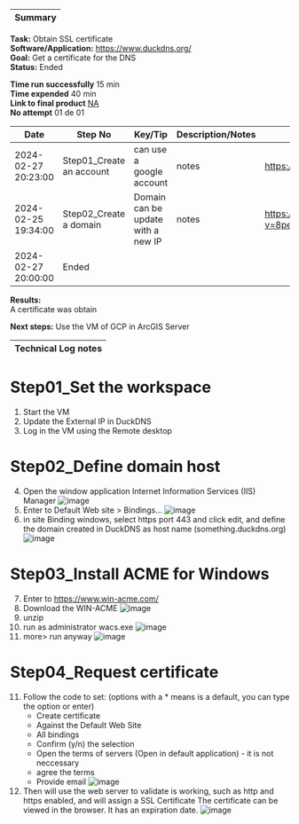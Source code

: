 | **Summary**                                       |
|---------------------------------------------------|  

**Task:** Obtain SSL certificate  
**Software/Application:** https://www.duckdns.org/  
**Goal:** Get a certificate for the DNS    
**Status:** Ended  
  
**Time run successfully** 15 min  
**Time expended**         40 min    
**Link to final product** [NA](http://www.com)  
**No attempt** 01 de 01  
  
  
| **Date**              | **Step No**              | **Key/Tip**                             | **Description/Notes** | **Documentation**                           |
|-----------------------|--------------------------|-----------------------------------------|-----------------------|---------------------------------------------|
| 2024-02-27 20:23:00   | Step01_Create an account | can use a google account                | notes                 | https://www.duckdns.org/                    |
| 2024-02-25 19:34:00   | Step02_Create a domain   | Domain can be update with a new IP      | notes                 | https://www.youtube.com/watch?v=8peq7B8SEYk |  
| 2024-02-27 20:00:00   | Ended |
    
**Results:**                    
A certificate was obtain

**Next steps:**
Use the VM of GCP in ArcGIS Server

| **Technical Log notes**                           |
|---------------------------------------------------|

# Step01_Set the workspace
1. Start the VM
2. Update the External IP in DuckDNS
3. Log in the VM using the Remote desktop
# Step02_Define domain host
4. Open the window application Internet Information Services (IIS) Manager
![image](../a00templates/img/img23.png)
5. Enter to Default Web site > Bindings...
![image](../a00templates/img/img24.png)
6. in site Binding windows, select https port 443 and click edit, and define the domain created in DuckDNS as host name (something.duckdns.org)
![image](../a00templates/img/img25.png)
# Step03_Install ACME for Windows
7. Enter to https://www.win-acme.com/
8. Download the WIN-ACME 
![image](../a00templates/img/img22.png)
9. unzip
8. run as administrator wacs.exe
![image](../a00templates/img/img23.png)
10. more> run anyway
![image](../a00templates/img/img24.png)
# Step04_Request certificate
11. Follow the code to set: (options with a * means is a default, you can type the option or enter)
    - Create certificate
    - Against the Default Web Site
    - All bindings
    - Confirm (y/n) the selection
    - Open the terms of servers (Open in default application) - it is not neccessary
    - agree the terms
    - Provide email
![image](../a00templates/img/img25.png)
12. Then will use the web server to validate is working, such as http and https enabled, and will assign a SSL Certificate
    The certificate can be viewed in the browser. It has an expiration date. 
![image](../a00templates/img/img26.png)
